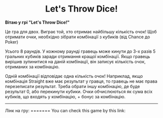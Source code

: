 <h1 align="center">Let's Throw Dice!</h1>

**Вітаю у грі "Let's Throw Dice!"**

Це гра для двох. Виграє той, хто отримає найбільшу кількість очок!
Щоб отримати очки, необхідно зібрати комбінації з кубиків (від Chance до Poker)

Усього 8 раундів. У кожному раунді гравець може кинути до 3-х разів 5 гральних кубиків заради отримання кращої комбінації. Якщо гравець вирішив зупинитися на даній комбінації, він записує кількість очок, отриманих за комбінацію.

Одній комбінації відповідає одна кількість очок! Наприклад, якщо комбінація Straight вже має результат у гравця, то гравець не має права перезеписати результат. Треба обрати іншу комбінацію, де буде результат 0, або перекинути кубики. Очки обчислюються як сума всіх кубиків, що входять у комбінацію, + бонус за комбінацію.
<hr>
Лінк на гру:
=======
You can check this game by this link:

